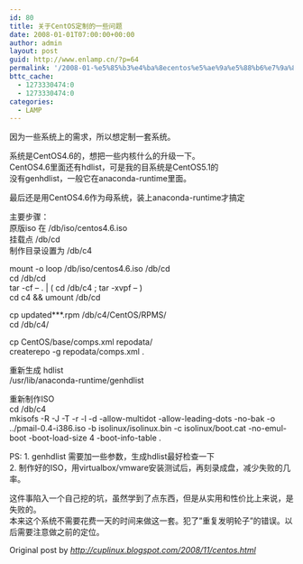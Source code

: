 ```yaml
---
id: 80
title: 关于CentOS定制的一些问题
date: 2008-01-01T07:00:00+00:00
author: admin
layout: post
guid: http://www.enlamp.cn/?p=64
permalink: '/2008-01-%e5%85%b3%e4%ba%8ecentos%e5%ae%9a%e5%88%b6%e7%9a%84%e4%b8%80%e4%ba%9b%e9%97%ae%e9%a2%98/'
bttc_cache:
  - 1273330474:0
  - 1273330474:0
categories:
  - LAMP
---
```

因为一些系统上的需求，所以想定制一套系统。

系统是CentOS4.6的，想把一些内核什么的升级一下。  
CentOS4.6里面还有hdlist，可是我的目系统是CentOS5.1的  
没有genhdlist，一般它在anaconda-runtime里面。

最后还是用CentOS4.6作为母系统，装上anaconda-runtime才搞定

主要步骤：  
原版iso 在 /db/iso/centos4.6.iso   
挂载点 /db/cd  
制作目录设置为 /db/c4

mount -o loop /db/iso/centos4.6.iso /db/cd  
cd /db/cd  
tar -cf &#8211; . | ( cd /db/c4 ; tar -xvpf &#8211; )  
cd c4 && umount /db/cd

cp updated\***.rpm /db/c4/CentOS/RPMS/  
cd /db/c4/

cp CentOS/base/comps.xml repodata/  
createrepo -g repodata/comps.xml .

重新生成 hdlist  
/usr/lib/anaconda-runtime/genhdlist 

重新制作ISO  
cd /db/c4  
mkisofs -R -J -T -r -l -d -allow-multidot -allow-leading-dots -no-bak -o ../pmail-0.4-i386.iso -b isolinux/isolinux.bin -c isolinux/boot.cat -no-emul-boot -boot-load-size 4 -boot-info-table .

PS: 1. genhdlist 需要加一些参数，生成hdlist最好检查一下      
2. 制作好的ISO，用virtualbox/vmware安装测试后，再刻录成盘，减少失败的几率。

这件事陷入一个自己挖的坑，虽然学到了点东西，但是从实用和性价比上来说，是失败的。  
本来这个系统不需要花费一天的时间来做这一套。犯了&#8221;重复发明轮子”的错误。以后需要注意做之前的定位。

Original post by _<http://cuplinux.blogspot.com/2008/11/centos.html>_